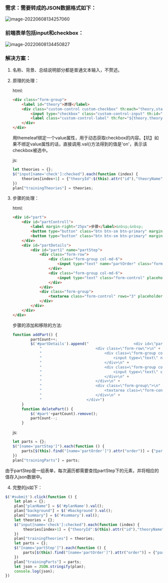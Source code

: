 ### 需求：需要转成的JSON数据格式如下：

![image-20220608134257060](https://cdn.jsdelivr.net/gh/Brandoooon/myBlog/docs/front/img/image-20220608134257060.png)

### 前端表单包括input和checkbox：

![image-20220608134450827](https://cdn.jsdelivr.net/gh/Brandoooon/myBlog/docs/front/img/image-20220608134450827.png)

### 解决方案：

1. 名称、背景、总结说明部分都是普通文本输入，不赘述。

2. 原理的处理：

   html:

   ````html
   <div class="form-group">
       <label id="theory">原理</label>
       <div class="custom-control custom-checkbox" th:each="theory,state:${theoryList}">
           <input type="checkbox" class="custom-control-input" th:id="${theory.theoryId}" name="check" th:value="${theory.theoryName}">
           <label class="custom-control-label" th:for="${theory.theoryId}" th:text="${theory.theoryName}"></label>
       </div>
   </div>
   ````

   用themeleaf绑定一个value属性，用于动态获取checkbox的内容。【坑】如果不绑定value属性的话，直接调用.val()方法得到的值是'on'，表示该checkbox被选中。

   js:

   ````javascript
   let theories = {};
   $("input[name='check']:checked").each(function (index) {
       theories[index+1] = {"theoryId":$(this).attr("id"),"theoryName":$(this).val()};
   })
   plan["trainingTheories"] = theories;
   ````

3. 步骤的处理：

   html:

   ````html
   <div id="part">
       <div id="partControll">
           <label margin-right="25px">步骤</label>&nbsp;&nbsp;
           <button type="button" class="btn btn-sm btn-primary" margin-left="10px" onclick="addPart()">+</button>&nbsp;
           <button type="button" class="btn btn-sm btn-primary" margin-left="10px" onclick="deletePart()">-</button>
       </div>
       <div id="partDetails">
           <div id="part1" name="partStep">
               <div class="form-row">
                   <div class="form-group col-md-6">
                       <input type="text" name="partOrder" class="form-control" placeholder="#1" order="1" readonly>
                   </div>
                   <div class="form-group col-md-6">
                       <input type="text" class="form-control" placeholder="步骤名称" name="partName">
                   </div>
               </div>
               <div class="form-group">
                   <textarea class="form-control" rows="3" placeholder="步骤详情" name="partContent"></textarea>
               </div>
           </div>
       </div>
   </div>
   ````
   步骤的添加和移除的方法:

   ````javascript
   function addPart() {
           partCount++;
           $('#partDetails').append("                    <div id=\"part"+partCount+"\" name=\"partStep\">\n" +
               "                        <div class=\"form-row\">\n" +
               "                            <div class=\"form-group col-md-6\">\n" +
               "                                <input type=\"text\" name=\"partOrder\" class=\"form-control\" placeholder=\"#"+partCount+"\" order=\""+partCount+"\" readonly>\n" +
               "                            </div>\n" +
               "                            <div class=\"form-group col-md-6\">\n" +
               "                                <input type=\"text\" class=\"form-control\" placeholder=\"步骤名称\" name=\"partName\">\n" +
               "                            </div>\n" +
               "                        </div>\n" +
               "                        <div class=\"form-group\">\n" +
               "                            <textarea class=\"form-control\" rows=\"3\" placeholder=\"步骤详情\" name=\"partContent\"></textarea>\n" +
               "                        </div>\n" +
               "                    </div>")
       }
       function deletePart() {
           $('#part'+partCount).remove();
           partCount--;
       }
   ````

   js:

   ````javascript
   let parts = {};
   $("[name='partStep']").each(function () {
       parts[$(this).find("[name='partOrder']").attr("order")] = {"partName":$(this).find("[name='partName']").val(),"partContent":$(this).find("[name='partContent']").val()};
   })
   plan["trainingParts"] = parts;
   ````

​		由于partStep是一组表单，每次遍历都需要查找partStep下的元素，并将相应的值存入json数据中。



4. 完整的js如下：

````javascript
$('#submit').click(function () {
    let plan = {};
    plan["planName"] = $('#planName').val();
    plan["background"] = $('#background').val();
    plan["summary"] = $('#summary').val();
    let theories = {};
    $("input[name='check']:checked").each(function (index) {
        theories[index+1] = {"theoryId":$(this).attr("id"),"theoryName":$(this).val()};
    })
    plan["trainingTheories"] = theories;
    let parts = {};
    $("[name='partStep']").each(function () {
        parts[$(this).find("[name='partOrder']").attr("order")] = {"partName":$(this).find("[name='partName']").val(),"partContent":$(this).find("[name='partContent']").val()};
    })
    plan["trainingParts"] = parts;
    let json = JSON.stringify(plan);
    console.log(json);
})
````

